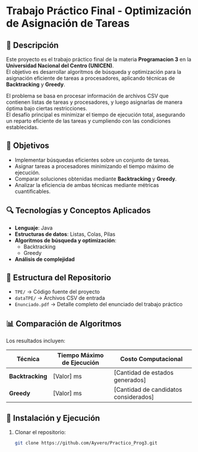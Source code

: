 # Trabajo Práctico Final - Optimización de Asignación de Tareas  

## 📌 Descripción  

Este proyecto es el trabajo práctico final de la materia **Programacion 3** en la **Universidad Nacional  del Centro (UNICEN)**.  
El objetivo es desarrollar algoritmos de búsqueda y optimización para la asignación eficiente de tareas a procesadores, aplicando técnicas de **Backtracking** y **Greedy**.  

El problema se basa en procesar información de archivos CSV que contienen listas de tareas y procesadores, y luego asignarlas de manera óptima bajo ciertas restricciones.  
El desafío principal es minimizar el tiempo de ejecución total, asegurando un reparto eficiente de las tareas y cumpliendo con las condiciones establecidas.  

## 🎯 Objetivos  

- Implementar búsquedas eficientes sobre un conjunto de tareas.  
- Asignar tareas a procesadores minimizando el tiempo máximo de ejecución.  
- Comparar soluciones obtenidas mediante **Backtracking** y **Greedy**.  
- Analizar la eficiencia de ambas técnicas mediante métricas cuantificables.  

## 🔍 Tecnologías y Conceptos Aplicados  

- **Lenguaje**: Java  
- **Estructuras de datos**: Listas, Colas, Pilas  
- **Algoritmos de búsqueda y optimización**:  
  - Backtracking  
  - Greedy  
- **Análisis de complejidad**  

## 📂 Estructura del Repositorio  

- `TPE/` → Código fuente del proyecto  
- `dataTPE/` → Archivos CSV de entrada  
- `Enunciado.pdf` → Detalle completo del enunciado del trabajo práctico  

## 📊 Comparación de Algoritmos  

Los resultados incluyen:  

| Técnica       | Tiempo Máximo de Ejecución | Costo Computacional |
|--------------|--------------------------|----------------------|
| **Backtracking** | [Valor] ms | [Cantidad de estados generados] |
| **Greedy**      | [Valor] ms | [Cantidad de candidatos considerados] |

## 🚀 Instalación y Ejecución  

1. Clonar el repositorio:  
   ```bash
   git clone https://github.com/Ayvero/Practico_Prog3.git
